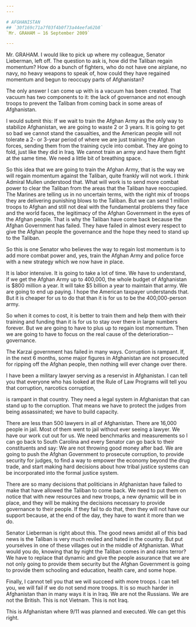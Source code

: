 ```yaml
---
---

# AFGHANISTAN
## `30f169c71a7f03f4b0f73a44eefa62b8`
`Mr. GRAHAM — 16 September 2009`

---
```



Mr. GRAHAM. I would like to pick up where my colleague, Senator 
Lieberman, left off. The question to ask is, how did the Taliban regain 
momentum? How do a bunch of fighters, who do not have one airplane, no 
navy, no heavy weapons to speak of, how could they have regained 
momentum and begun to reoccupy parts of Afghanistan?

The only answer I can come up with is a vacuum has been created. That 
vacuum has two components to it: the lack of governance and not enough 
troops to prevent the Taliban from coming back in some areas of 
Afghanistan.

I would submit this: If we wait to train the Afghan Army as the only 
way to stabilize Afghanistan, we are going to waste 2 or 3 years. It is 
going to get so bad we cannot stand the casualties, and the American 
people will not tolerate a 2- or 3-year period of where we are just 
training the Afghan forces, sending them from the training cycle into 
combat. They are going to fold, just like they did in Iraq. We cannot 
train an army and have them fight at the same time. We need a little 
bit of breathing space.

So this idea that we are going to train the Afghan Army, that is the 
way we will regain momentum against the Taliban, quite frankly will not 
work. I think Admiral Mullen understood that. What will work is to send 
more combat power to clear the Taliban from the areas that the Taliban 
have reoccupied. The Marines are telling us in no uncertain terms, with 
the right mix of troops they are delivering punishing blows to the 
Taliban. But we can send 1 million troops to Afghan and still not deal 
with the fundamental problems they face and the world faces, the 
legitimacy of the Afghan Government in the eyes of the Afghan people. 
That is why the Taliban have come back because the Afghan Government 
has failed. They have failed in almost every respect to give the Afghan 
people the governance and the hope they need to stand up to the 
Taliban.

So this is one Senator who believes the way to regain lost momentum 
is to add more combat power and, yes, train the Afghan Army and police 
force with a new strategy which we now have in place.

It is labor intensive. It is going to take a lot of time. We have to 
understand, if we get the Afghan Army up to 400,000, the whole budget 
of Afghanistan is $800 million a year. It will take $5 billion a year 
to maintain that army. We are going to end up paying. I hope the 
American taxpayer understands that. But it is cheaper for us to do that 
than it is for us to be the 400,000-person army.

So when it comes to cost, it is better to train them and help them 
with their training and funding than it is for us to stay over there in 
large numbers forever. But we are going to have to plus up to regain 
lost momentum. Then we are going to have to focus on the real cause of 
the deterioration--governance.

The Karzai government has failed in many ways. Corruption is rampant. 
If, in the next 6 months, some major figures in Afghanistan are not 
prosecuted for ripping off the Afghan people, then nothing will ever 
change over there.

I have been a military lawyer serving as a reservist in Afghanistan. 
I can tell you that everyone who has looked at the Rule of Law Programs 
will tell you that corruption, narcotics corruption,


is rampant in that country. They need a legal system in Afghanistan 
that can stand up to the corruption. That means we have to protect the 
judges from being assassinated; we have to build capacity.

There are less than 500 lawyers in all of Afghanistan. There are 
16,000 people in jail. Most of them went to jail without ever seeing a 
lawyer. We have our work cut out for us. We need benchmarks and 
measurements so I can go back to South Carolina and every Senator can 
go back to their constituents and say: We are not throwing good money 
after bad. We are going to push the Afghan Government to prosecute 
corruption, to provide security for judges, to find a way to empower 
the economy beyond the drug trade, and start making hard decisions 
about how tribal justice systems can be incorporated into the formal 
justice system.

There are so many decisions that politicians in Afghanistan have 
failed to make that have allowed the Taliban to come back. We need to 
put them on notice that with new resources and new troops, a new 
dynamic will be in place, and they will be making the decisions 
necessary to provide governance to their people. If they fail to do 
that, then they will not have our support because, at the end of the 
day, they have to want it more than we do.

Senator Lieberman is right about this. The good news amidst all of 
this bad news is the Taliban is very much reviled and hated in the 
country. But put yourselves in one of these villages out in the middle 
of Afghanistan. What would you do, knowing that by night the Taliban 
comes in and rains terror? We have to replace that dynamic and give the 
people assurance that we are not only going to provide them security 
but the Afghan Government is going to provide them schooling and 
education, health care, and some hope.

Finally, I cannot tell you that we will succeed with more troops. I 
can tell you, we will fail if we do not send more troops. It is so much 
harder in Afghanistan than in many ways it is in Iraq. We are not the 
Russians. We are not the British. This is not Vietnam. This is not 
Iraq.

This is Afghanistan where 9/11 was planned and executed. We can get 
this right.